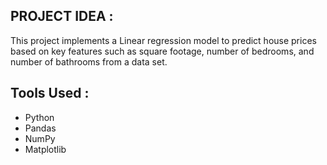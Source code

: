 ## PROJECT IDEA :
This project implements a Linear regression model to predict house prices based on key features such as square footage, number of bedrooms, and number of bathrooms from a data set. 
## Tools Used :
-  Python
-  Pandas
-  NumPy
-  Matplotlib
